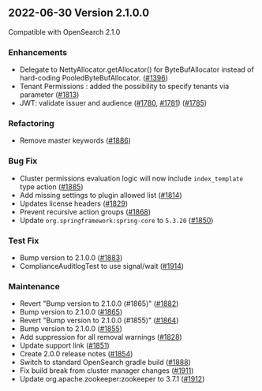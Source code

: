## 2022-06-30 Version 2.1.0.0

Compatible with OpenSearch 2.1.0

### Enhancements
* Delegate to NettyAllocator.getAllocator() for ByteBufAllocator instead of hard-coding PooledByteBufAllocator. ([#1396](https://github.com/opensearch-project/security/pull/1396))
* Tenant Permissions : added the possibility to specify tenants via parameter ([#1813](https://github.com/opensearch-project/security/pull/1813))
* JWT: validate issuer and audience ([#1780](https://github.com/opensearch-project/security/pull/1780), [#1781](https://github.com/opensearch-project/security/pull/1781)) ([#1785](https://github.com/opensearch-project/security/pull/1785))

### Refactoring
* Remove master keywords ([#1886](https://github.com/opensearch-project/security/pull/1886))

### Bug Fix
* Cluster permissions evaluation logic will now include `index_template` type action ([#1885](https://github.com/opensearch-project/security/pull/1885))
* Add missing settings to plugin allowed list ([#1814](https://github.com/opensearch-project/security/pull/1814))
* Updates license headers ([#1829](https://github.com/opensearch-project/security/pull/1829))
* Prevent recursive action groups ([#1868](https://github.com/opensearch-project/security/pull/1868))
* Update `org.springframework:spring-core` to `5.3.20` ([#1850](https://github.com/opensearch-project/security/pull/1850))

### Test Fix
* Bump version to 2.1.0.0 ([#1883](https://github.com/opensearch-project/security/pull/1883))
* ComplianceAuditlogTest to use signal/wait ([#1914](https://github.com/opensearch-project/security/pull/1914))

### Maintenance
* Revert "Bump version to 2.1.0.0 (#1865)" ([#1882](https://github.com/opensearch-project/security/pull/1882))
* Bump version to 2.1.0.0 ([#1865](https://github.com/opensearch-project/security/pull/1865))
* Revert "Bump version to 2.1.0.0 (#1855)" ([#1864](https://github.com/opensearch-project/security/pull/1864))
* Bump version to 2.1.0.0 ([#1855](https://github.com/opensearch-project/security/pull/1855))
* Add suppression for all removal warnings ([#1828](https://github.com/opensearch-project/security/pull/1828))
* Update support link ([#1851](https://github.com/opensearch-project/security/pull/1851))
* Create 2.0.0 release notes ([#1854](https://github.com/opensearch-project/security/pull/1854))
* Switch to standard OpenSearch gradle build ([#1888](https://github.com/opensearch-project/security/pull/1888))
* Fix build break from cluster manager changes ([#1911](https://github.com/opensearch-project/security/pull/1911))
* Update org.apache.zookeeper:zookeeper to 3.7.1 ([#1912](https://github.com/opensearch-project/security/pull/1912))
